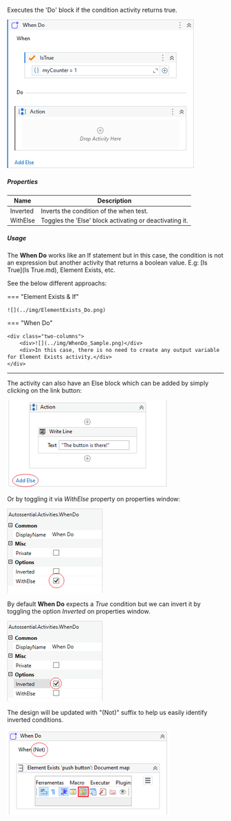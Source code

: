 Executes the 'Do' block if the condition activity returns true.

![](../img/activities/WhenDo.png)

##### Properties

|Name    |Description                                             |
|--------|--------------------------------------------------------|
|Inverted|Inverts the condition of the when test.                 |
|WithElse|Toggles the 'Else' block activating or deactivating it. |


##### Usage

The **When Do** works like an If statement but in this case, the condition is not an expression but another activity that returns a boolean value. E.g: [Is True](Is True.md), Element Exists, etc.

See the below different approachs:

=== "Element Exists & If"

    ![](../img/ElementExists_Do.png)

=== "When Do"
    
    <div class="two-columns">
        <div>![](../img/WhenDo_Sample.png)</div>
        <div>In this case, there is no need to create any output variable for Element Exists activity.</div>
    </div>

---

The activity can also have an Else block which can be added by simply clicking on the link button:

![](../img/WhenDo_AddElse.png)

Or by toggling it via *WithElse* property on properties window:

![](../img/WhenDo_ToggleElse.png)

By default **When Do** expects a *True* condition but we can invert it by toggling the option *Inverted* on properties window.

![](../img/WhenDo_Inverted.png)

The design will be updated with "(Not)" suffix to help us easily identify inverted conditions.

![](../img/WhenDo_Not.png)
